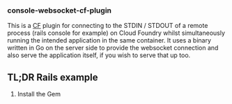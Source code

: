 ### console-websocket-cf-plugin

This is a [CF](https://github.com/cloudfoundry/cf) plugin for connecting to the STDIN / STDOUT of a remote process (rails console for example) on Cloud Foundry whilst simultaneously running the intended application in the same container.
It uses a binary written in Go on the server side to provide the websocket connection and also serve the application itself, if you wish to serve that up too.

## TL;DR Rails example

1. Install the Gem
